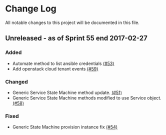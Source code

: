 # Change Log

All notable changes to this project will be documented in this file.

## Unreleased - as of Sprint 55 end 2017-02-27

### Added
- Automate method to list ansible credentials [(#53)](https://github.com/ManageIQ/manageiq-content/pull/53)
- Add openstack cloud tenant events [(#59)](https://github.com/ManageIQ/manageiq-content/pull/59)


### Changed
- Generic Service State Machine method update. [(#51)](https://github.com/ManageIQ/manageiq-content/pull/51)
- Generic Service State Machine methods modified to use Service object. [(#58)](https://github.com/ManageIQ/manageiq-content/pull/58)


### Fixed

- Generic State Machine provision instance fix [(#54)](https://github.com/ManageIQ/manageiq-content/pull/54)
